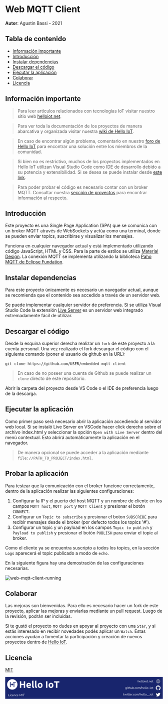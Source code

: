 # Web MQTT Client

**Autor**: Agustin Bassi - 2021

## Tabla de contenido

* [Información importante](#Información-importante)
* [Introducción](#introducción)
* [Instalar dependencias](#instalar-dependencias)
* [Descargar el código](#descargar-el-código)
* [Ejecutar la aplicación](#ejecutar-la-aplicación)
* [Colaborar](#colaborar)
* [Licencia](#licencia)

## Información importante

> Para leer artículos relacionados con tecnologías IoT visitar nuestro sitio web [helloiot.net](https://helloiot.net).

> Para ver toda la documentación de los proyectos de manera abarcativa y organizada visitar nuestra [wiki de Hello IoT](https://github.com/hello-iot/documentation/wiki).

> En caso de encontrar algún problema, comentarlo en nuestro [foro de Hello IoT](https://groups.google.com/g/helloiot) para encontrar una solución entre los miembros de la comunidad.

> Si bien no es restrictivo, muchos de los proyectos implementados en Hello IoT utilizan Visual Studio Code como IDE de desarrollo debido a su potencia y extensibilidad. Si se desea se puede instalar desde [este link](https://code.visualstudio.com/download). 

> Para poder probar el código es necesario contar con un broker MQTT. Consultar nuestra [sección de proyectos](https://www.helloiot.net/pages/projects/) para encontrar información al respecto.

## Introducción

Este proyecto es una Single Page Application (SPA) que se comunica con un broker MQTT através de WebSockets y actúa como una terminal, donde se pueden enviar topics, suscribirse y visualizar los mensajes. 

Funciona en cualquier navegador actual y está implementado utilizando código JavaScript, HTML y CSS. Para la parte de estilos se utiliza [Material Design](). La conexión MQTT se implementa utilizando la biblioteca [Paho MQTT de Eclipse Fundation]().

## Instalar dependencias

Para este proyecto únicamente es necesario un navegador actual, aunque se recomienda que el contenido sea accedido a través de un servidor web. 

Se puede implementar cualquier servidor de preferencia. Si se utiliza Visual Studio Code la extensión [Live Server](https://github.com/ritwickdey/vscode-live-server.git) es un servidor web integrado extremadamente fácil de utilizar.

## Descargar el código

Desde la esquina superior derecha realizar un `fork` de este proyecto a la cuenta personal. Una vez realizado el fork descargar el código con el siguiente comando (poner el usuario de github en la URL):

```
git clone https://github.com/USER/embedded-mqtt-client
```

> En caso de no poseer una cuenta de Github se puede realizar un `clone` directo de este repositorio.

Abrir la carpeta del proyecto desde VS Code o el IDE de preferencia luego de la descarga.

## Ejecutar la aplicación

Como primer paso será necesario abrir la aplicación accediendo al servidor web local. Si se instaló Live Server en VSCode hacer click derecho sobre el archivo index.html y seleccionar la opción `Open with Live Server` dentro del menú contextual. Esto abrirá automáticamente la aplicación en el navegador.

> De manera opcional se puede acceder a la aplicación mediante `file://PATH_TO_PROJECT/index.html`.

## Probar la aplicación

Para testear que la comunicación con el broker funcione correctamente, dentro de la aplicación realizar las siguientes configuraciones:

1. Configurar la IP y el puerto del host MQTT  y un nombre de cliente en los campos `MQTT host`, `MQTT port` y `MQTT Client` y presionar el botón `CONNECT`.
2. Configurar un `Topic to subscribe` y presionar el boton `SUBSCRIBE` para recibir mensajes desde el broker (por defecto todos los topics '#').
3. Configurar un topic y un payload en los campos `Topic to publish` y `Payload to publish` y presionar el botón `PUBLISH` para enviar el topic al broker. 

Como el cliente ya se encuentra suscripto a todos los topics, en la sección `Logs` aparecerá el topic publicado a modo de `echo`.

En la siguiente figura hay una demostración de las configuraciones necesarias.

![web-mqtt-client-running](doc/mqtt-web-client-running.png)

## Colaborar

Las mejoras son bienvenidas. Para ello es necesario hacer un fork de este proyecto, aplicar las mejoras y enviarlas mediante un pull request. Luego de la revisión, podrán ser incluídas.

Si te gustó el proyecto no dudes en apoyar al proyecto con una `Star`, y si estás interesado en recibir novedades podés aplicar un `Watch`. Estas acciones ayudan a fomentar la participación y creación de nuevos proyectos dentro de [Hello IoT](https://github.com/hello-iot/).

## Licencia

[MIT](https://choosealicense.com/licenses/mit/)

![footer](doc/helloiot-footer.png)